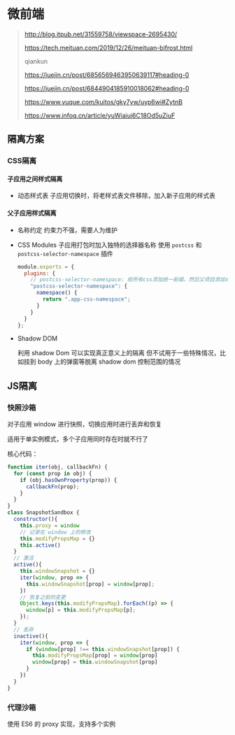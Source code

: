 # 微前端

> http://blog.itpub.net/31559758/viewspace-2695430/
>
> https://tech.meituan.com/2019/12/26/meituan-bifrost.html
>
> qiankun
>
> https://juejin.cn/post/6856569463950639117#heading-0
>
> https://juejin.cn/post/6844904185910018062#heading-0
>
> https://www.yuque.com/kuitos/gky7yw/uyp6wi#ZytnB
>
> https://www.infoq.cn/article/yuWiaiui6C18Od5uZiuF
>
> 

## 隔离方案

### CSS隔离

#### 子应用之间样式隔离

- 动态样式表
  子应用切换时，将老样式表文件移除，加入新子应用的样式表

#### 父子应用样式隔离

- 名称约定
  约束力不强，需要人为维护

- CSS Modules
  子应用打包时加入独特的选择器名称
  使用 `postcss` 和  `postcss-selector-namespace` 插件

  ```js
  module.exports = {
    plugins: {
      // postcss-selector-namespace: 给所有css添加统一前缀，然后父项目添加命名空间
      "postcss-selector-namespace": {
        namespace() {
          return ".app-css-namespace";
        }
      }
    }
  };
  ```

- Shadow DOM

  利用 shadow Dom 可以实现真正意义上的隔离
  但不试用于一些特殊情况，比如挂到 body 上的弹窗等脱离 shadow dom 控制范围的情况

## JS隔离

### 快照沙箱

对子应用 window 进行快照，切换应用时进行丢弃和恢复

适用于单实例模式，多个子应用同时存在时就不行了

核心代码：

```js
function iter(obj, callbackFn) {
  for (const prop in obj) {
    if (obj.hasOwnProperty(prop)) {
      callbackFn(prop);
    }
  }
}
class SnapshotSandbox {
  constructor(){
    this.proxy = window
    // 记录在 window 上的修改
    this.modifyPropsMap = {}
    this.active()
  }
  // 激活
  active(){
    this.windowSnapshot = {}
    iter(window, prop => {
      this.windowSnapshot[prop] = window[prop];
    })
    // 恢复之前的变更
    Object.keys(this.modifyPropsMap).forEach((p) => {
      window[p] = this.modifyPropsMap[p];
    });
  }
  // 丢弃
  inactive(){
    iter(window, prop => {
      if (window[prop] !== this.windowSnapshot[prop]) {
        this.modifyPropsMap[prop] = window[prop]
        window[prop] = this.windowSnapshot[prop]
      }
    })
  }
}
```

### 代理沙箱

使用 ES6 的 proxy 实现，支持多个实例



